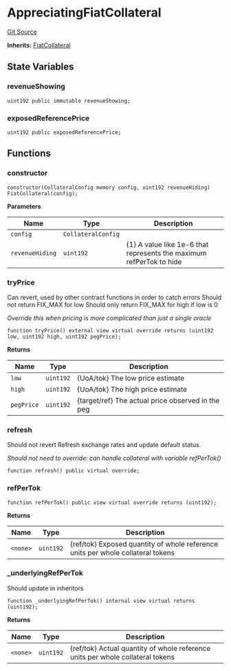 # AppreciatingFiatCollateral
[Git Source](https://github.com/larrythecucumber321/protocol/blob/3222eb21fbb20ddd3d3fa2233072dfa96ea3e340/contracts/plugins/assets/AppreciatingFiatCollateral.sol)

**Inherits:**
[FiatCollateral](/src/contracts/plugins/assets/FiatCollateral.sol/contract.FiatCollateral.md)


## State Variables
### revenueShowing

```solidity
uint192 public immutable revenueShowing;
```


### exposedReferencePrice

```solidity
uint192 public exposedReferencePrice;
```


## Functions
### constructor


```solidity
constructor(CollateralConfig memory config, uint192 revenueHiding) FiatCollateral(config);
```
**Parameters**

|Name|Type|Description|
|----|----|-----------|
|`config`|`CollateralConfig`||
|`revenueHiding`|`uint192`|{1} A value like 1e-6 that represents the maximum refPerTok to hide|


### tryPrice

Can revert, used by other contract functions in order to catch errors
Should not return FIX_MAX for low
Should only return FIX_MAX for high if low is 0

*Override this when pricing is more complicated than just a single oracle*


```solidity
function tryPrice() external view virtual override returns (uint192 low, uint192 high, uint192 pegPrice);
```
**Returns**

|Name|Type|Description|
|----|----|-----------|
|`low`|`uint192`|{UoA/tok} The low price estimate|
|`high`|`uint192`|{UoA/tok} The high price estimate|
|`pegPrice`|`uint192`|{target/ref} The actual price observed in the peg|


### refresh

Should not revert
Refresh exchange rates and update default status.

*Should not need to override: can handle collateral with variable refPerTok()*


```solidity
function refresh() public virtual override;
```

### refPerTok


```solidity
function refPerTok() public view virtual override returns (uint192);
```
**Returns**

|Name|Type|Description|
|----|----|-----------|
|`<none>`|`uint192`|{ref/tok} Exposed quantity of whole reference units per whole collateral tokens|


### _underlyingRefPerTok

Should update in inheritors


```solidity
function _underlyingRefPerTok() internal view virtual returns (uint192);
```
**Returns**

|Name|Type|Description|
|----|----|-----------|
|`<none>`|`uint192`|{ref/tok} Actual quantity of whole reference units per whole collateral tokens|


